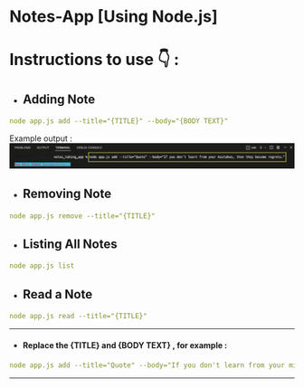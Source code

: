 # Notes-App [Using Node.js]

# Instructions to use 👇 :

- ## Adding Note

``` yaml
node app.js add --title="{TITLE}" --body="{BODY TEXT}"
```
  Example output :
![adding note output](/E04772D8-D4F1-4828-A917-E1E723B0D996_1_201_a.jpeg)


- ## Removing Note
``` yaml
node app.js remove --title="{TITLE}"
```

- ## Listing All Notes
``` yaml
node app.js list
```

- ## Read a Note
``` yaml
node app.js read --title="{TITLE}"
```
<hr>

* ####  Replace the {TITLE} and {BODY TEXT} , for example : 
``` yaml 
node app.js add --title="Quote" --body="If you don't learn from your mistakes, then they become regrets." 
```

<hr>
